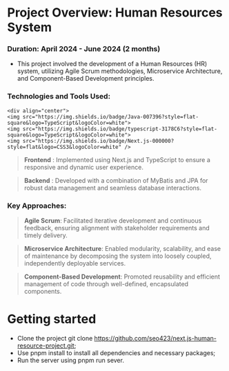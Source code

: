 # Project Overview: Human Resources System
### Duration: April 2024 - June 2024 (2 months)

* This project involved the development of a Human Resources (HR) system, utilizing Agile Scrum methodologies, Microservice Architecture, and Component-Based Development principles.

### Technologies and Tools Used:
	<div align="center">
 	<img src="https://img.shields.io/badge/Java-007396?style=flat-square&logo=TypeScript&logoColor=white">
	<img src="https://img.shields.io/badge/typescript-3178C6?style=flat-square&logo=TypeScript&logoColor=white">
	<img src="https://img.shields.io/badge/Next.js-000000?style=flat&logo=CSS3&logoColor=white" />
  </div>



> __Frontend__ : Implemented using Next.js and TypeScript to ensure a responsive and dynamic user experience.

> **Backend** : Developed with a combination of MyBatis and JPA for robust data management and seamless database interactions.

### Key Approaches:

> **Agile Scrum**: Facilitated iterative development and continuous feedback, ensuring alignment with stakeholder requirements and timely delivery.

> **Microservice Architecture**: Enabled modularity, scalability, and ease of maintenance by decomposing the system into loosely coupled, independently deployable services.

> **Component-Based Development**: Promoted reusability and efficient management of code through well-defined, encapsulated components.


# Getting started
* Clone the project git clone https://github.com/seo423/next.js-human-resource-project.git;
* Use pnpm install to install all dependencies and necessary packages;
* Run the server using pnpm run sever.

